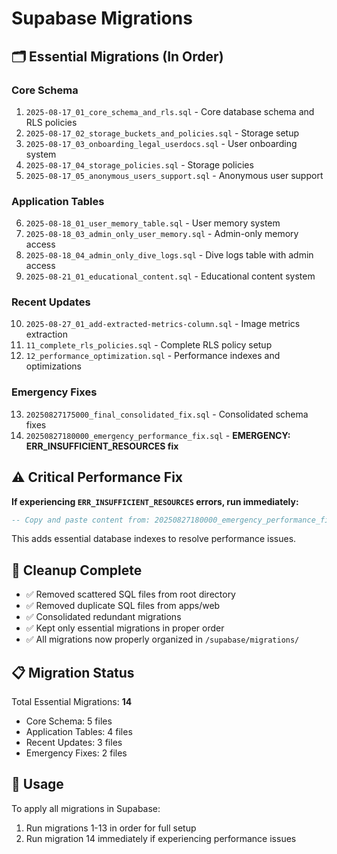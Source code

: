 # Supabase Migrations

## 🗂️ Essential Migrations (In Order)

### **Core Schema**

1. `2025-08-17_01_core_schema_and_rls.sql` - Core database schema and RLS policies
2. `2025-08-17_02_storage_buckets_and_policies.sql` - Storage setup
3. `2025-08-17_03_onboarding_legal_userdocs.sql` - User onboarding system
4. `2025-08-17_04_storage_policies.sql` - Storage policies
5. `2025-08-17_05_anonymous_users_support.sql` - Anonymous user support

### **Application Tables**

6. `2025-08-18_01_user_memory_table.sql` - User memory system
7. `2025-08-18_03_admin_only_user_memory.sql` - Admin-only memory access
8. `2025-08-18_04_admin_only_dive_logs.sql` - Dive logs table with admin access
9. `2025-08-21_01_educational_content.sql` - Educational content system

### **Recent Updates**

10. `2025-08-27_01_add-extracted-metrics-column.sql` - Image metrics extraction
11. `11_complete_rls_policies.sql` - Complete RLS policy setup
12. `12_performance_optimization.sql` - Performance indexes and optimizations

### **Emergency Fixes**

13. `20250827175000_final_consolidated_fix.sql` - Consolidated schema fixes
14. `20250827180000_emergency_performance_fix.sql` - **EMERGENCY: ERR_INSUFFICIENT_RESOURCES fix**

## ⚠️ Critical Performance Fix

**If experiencing `ERR_INSUFFICIENT_RESOURCES` errors, run immediately:**

```sql
-- Copy and paste content from: 20250827180000_emergency_performance_fix.sql
```

This adds essential database indexes to resolve performance issues.

## 🧹 Cleanup Complete

- ✅ Removed scattered SQL files from root directory
- ✅ Removed duplicate SQL files from apps/web
- ✅ Consolidated redundant migrations
- ✅ Kept only essential migrations in proper order
- ✅ All migrations now properly organized in `/supabase/migrations/`

## 📋 Migration Status

Total Essential Migrations: **14**

- Core Schema: 5 files
- Application Tables: 4 files
- Recent Updates: 3 files
- Emergency Fixes: 2 files

## 🚀 Usage

To apply all migrations in Supabase:

1. Run migrations 1-13 in order for full setup
2. Run migration 14 immediately if experiencing performance issues
